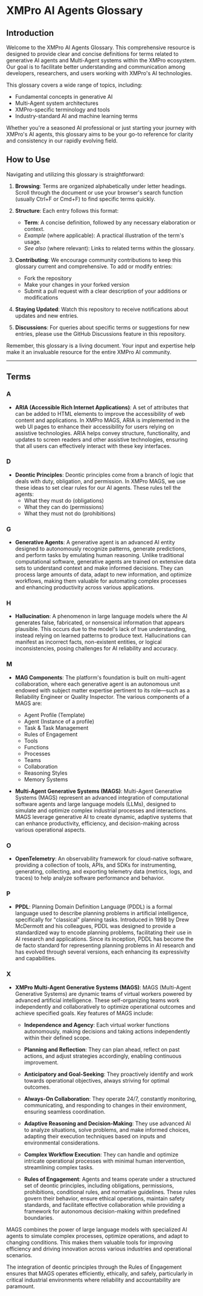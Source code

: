 # XMPro AI Agents Glossary

## Introduction

Welcome to the XMPro AI Agents Glossary. This comprehensive resource is designed to provide clear and concise definitions for terms related to generative AI agents and Multi-Agent systems within the XMPro ecosystem. Our goal is to facilitate better understanding and communication among developers, researchers, and users working with XMPro's AI technologies.

This glossary covers a wide range of topics, including:
- Fundamental concepts in generative AI
- Multi-Agent system architectures
- XMPro-specific terminology and tools
- Industry-standard AI and machine learning terms

Whether you're a seasoned AI professional or just starting your journey with XMPro's AI agents, this glossary aims to be your go-to reference for clarity and consistency in our rapidly evolving field.

## How to Use

Navigating and utilizing this glossary is straightforward:

1. **Browsing**: Terms are organized alphabetically under letter headings. Scroll through the document or use your browser's search function (usually Ctrl+F or Cmd+F) to find specific terms quickly.

2. **Structure**: Each entry follows this format:
   - **Term**: A concise definition, followed by any necessary elaboration or context.
   - *Example* (where applicable): A practical illustration of the term's usage.
   - *See also* (where relevant): Links to related terms within the glossary.

3. **Contributing**: We encourage community contributions to keep this glossary current and comprehensive. To add or modify entries:
   - Fork the repository
   - Make your changes in your forked version
   - Submit a pull request with a clear description of your additions or modifications

4. **Staying Updated**: Watch this repository to receive notifications about updates and new entries.

5. **Discussions**: For queries about specific terms or suggestions for new entries, please use the GitHub Discussions feature in this repository.

Remember, this glossary is a living document. Your input and expertise help make it an invaluable resource for the entire XMPro AI community.

---

## Terms

### A
- **ARIA (Accessible Rich Internet Applications)**: A set of attributes that can be added to HTML elements to improve the accessibility of web content and applications. In XMPro MAGS, ARIA is implemented in the web UI pages to enhance their accessibility for users relying on assistive technologies. ARIA helps convey structure, functionality, and updates to screen readers and other assistive technologies, ensuring that all users can effectively interact with these key interfaces.

### D
- **Deontic Principles**: Deontic principles come from a branch of logic that deals with duty, obligation, and permission. In XMPro MAGS, we use these ideas to set clear rules for our AI agents. These rules tell the agents:
   - What they must do (obligations)
   - What they can do (permissions)
   - What they must not do (prohibitions)

### G
- **Generative Agents**: A generative agent is an advanced AI entity designed to autonomously recognize patterns, generate predictions, and perform tasks by emulating human reasoning. Unlike traditional computational software, generative agents are trained on extensive data sets to understand context and make informed decisions. They can process large amounts of data, adapt to new information, and optimize workflows, making them valuable for automating complex processes and enhancing productivity across various applications.

### H
- **Hallucination**: A phenomenon in large language models where the AI generates false, fabricated, or nonsensical information that appears plausible. This occurs due to the model's lack of true understanding, instead relying on learned patterns to produce text. Hallucinations can manifest as incorrect facts, non-existent entities, or logical inconsistencies, posing challenges for AI reliability and accuracy.

### M
- **MAG Components**: The platform's foundation is built on multi-agent collaboration, where each generative agent is an autonomous unit endowed with subject matter expertise pertinent to its role—such as a Reliability Engineer or Quality Inspector.  The various components of a MAGS are:
   - Agent Profile (Template)
   - Agent (Instance of a profile)
   - Task & Task Management
   - Rules of Engagement
   - Tools
   - Functions
   - Processes
   - Teams
   - Collaboration
   - Reasoning Styles
   - Memory Systems

- **Multi-Agent Generative Systems (MAGS)**: Multi-Agent Generative Systems (MAGS) represent an advanced integration of computational software agents and large language models (LLMs), designed to simulate and optimize complex industrial processes and interactions. MAGS leverage generative AI to create dynamic, adaptive systems that can enhance productivity, efficiency, and decision-making across various operational aspects.

### O
- **OpenTelemetry**: An observability framework for cloud-native software, providing a collection of tools, APIs, and SDKs for instrumenting, generating, collecting, and exporting telemetry data (metrics, logs, and traces) to help analyze software performance and behavior.

### P
- **PPDL**: Planning Domain Definition Language (PDDL) is a formal language used to describe planning problems in artificial intelligence, specifically for "classical" planning tasks. Introduced in 1998 by Drew McDermott and his colleagues, PDDL was designed to provide a standardized way to encode planning problems, facilitating their use in AI research and applications. Since its inception, PDDL has become the de facto standard for representing planning problems in AI research and has evolved through several versions, each enhancing its expressivity and capabilities.

### X
- **XMPro Multi-Agent Generative Systems (MAGS)**: 
MAGS (Multi-Agent Generative Systems) are dynamic teams of virtual workers powered by advanced artificial intelligence. These self-organizing teams work independently and collaboratively to optimize operational outcomes and achieve specified goals. Key features of MAGS include:

   - **Independence and Agency**: Each virtual worker functions autonomously, making decisions and taking actions independently within their defined scope.
   
   - **Planning and Reflection**: They can plan ahead, reflect on past actions, and adjust strategies accordingly, enabling continuous improvement.
   
   - **Anticipatory and Goal-Seeking**: They proactively identify and work towards operational objectives, always striving for optimal outcomes.
   
   - **Always-On Collaboration**: They operate 24/7, constantly monitoring, communicating, and responding to changes in their environment, ensuring seamless coordination.
   
   - **Adaptive Reasoning and Decision-Making**: They use advanced AI to analyze situations, solve problems, and make informed choices, adapting their execution techniques based on inputs and environmental considerations.
   
   - **Complex Workflow Execution**: They can handle and optimize intricate operational processes with minimal human intervention, streamlining complex tasks.
   
   - **Rules of Engagement**: Agents and teams operate under a structured set of deontic principles, including obligations, permissions, prohibitions, conditional rules, and normative guidelines. These rules govern their behavior, ensure ethical operations, maintain safety standards, and facilitate effective collaboration while providing a framework for autonomous decision-making within predefined boundaries.

MAGS combines the power of large language models with specialized AI agents to simulate complex processes, optimize operations, and adapt to changing conditions. This makes them valuable tools for improving efficiency and driving innovation across various industries and operational scenarios. 

The integration of deontic principles through the Rules of Engagement ensures that MAGS operates efficiently, ethically, and safely, particularly in critical industrial environments where reliability and accountability are paramount.
